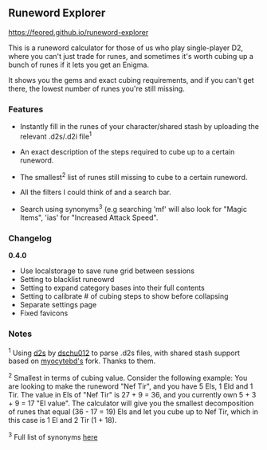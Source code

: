 ## Runeword Explorer

https://feored.github.io/runeword-explorer

This is a runeword calculator for those of us who play single-player D2, where you can't just trade for runes, and sometimes it's worth cubing up a bunch of runes if it lets you get an Enigma.

It shows you the gems and exact cubing requirements, and if you can't get there, the lowest number of runes you're still missing.

### Features

- Instantly fill in the runes of your character/shared stash by uploading the relevant .d2s/.d2i file<sup>1</sup>

- An exact description of the steps required to cube up to a certain runeword.

- The smallest<sup>2</sup> list of runes still missing to cube to a certain runeword.

- All the filters I could think of and a search bar.

- Search using synonyms<sup>3</sup> (e.g searching 'mf' will also look for "Magic Items", 'ias' for "Increased Attack Speed".

### Changelog

**0.4.0**

- Use localstorage to save rune grid between sessions
- Setting to blacklist runeowrd
- Setting to expand category bases into their full contents
- Setting to calibrate # of cubing steps to show before collapsing
- Separate settings page
- Fixed favicons

### Notes

<sup>1</sup> Using [d2s](https://github.com/dschu012/d2s/) by [dschu012](https://github.com/dschu012/) to parse .d2s files, with shared stash support based on [myocytebd's](https://github.com/myocytebd/d2s.d2r) fork. Thanks to them.

<sup>2</sup> Smallest in terms of cubing value. Consider the following example: You are looking to make the runeword "Nef Tir", and you have 5 Els, 1 Eld and 1 Tir. The value in Els of "Nef Tir" is 27 + 9 = 36, and you currently own 5 + 3 + 9 = 17 "El value". The calculator will give you the smallest decomposition of runes that equal (36 - 17 = 19) Els and let you cube up to Nef Tir, which in this case is 1 El and 2 Tir (1 + 18).

<sup>3</sup> Full list of synonyms [here](https://github.com/feored/runeword-explorer/blob/main/src/lib/data/synonyms.ts)
